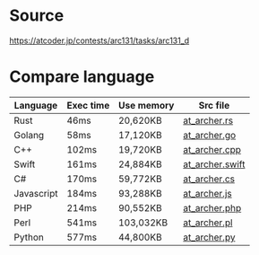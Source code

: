 # Source
https://atcoder.jp/contests/arc131/tasks/arc131_d

# Compare language
|  Language   |  Exec time  |  Use memory  |  Src file                            |
| ----        | ----        | ----         | ----                                 |
|  Rust       |  46ms       |  20,620KB    | [at_archer.rs](./at_archer.rs)       |
|  Golang     |  58ms	    |  17,120KB    | [at_archer.go](./at_archer.go)       |
|  C++        |  102ms      |  19,720KB    | [at_archer.cpp](./at_archer.cpp)     |
|  Swift      |  161ms	    |  24,884KB    | [at_archer.swift](./at_archer.swift) |
|  C#         |  170ms      |  59,772KB    | [at_archer.cs](./at_archer.cs)       |
|  Javascript |  184ms      |  93,288KB    | [at_archer.js](./at_archer.js)       |
|  PHP        |  214ms      |  90,552KB    | [at_archer.php](./at_archer.php)     |
|  Perl       |  541ms      |  103,032KB   | [at_archer.pl](./at_archer.pl)       |
|  Python     |  577ms      |  44,800KB    | [at_archer.py](./at_archer.py)       |
